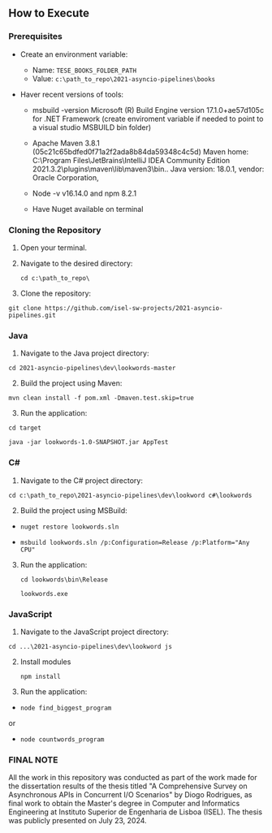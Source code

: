 ## How to Execute

### Prerequisites

- Create an environment variable:
  - Name: `TESE_BOOKS_FOLDER_PATH`
  - Value: `c:\path_to_repo\2021-asyncio-pipelines\books`
 
-  Haver recent versions of tools:
     - msbuild -version Microsoft (R) Build Engine version 17.1.0+ae57d105c for .NET Framework (create enviroment variable if needed to point to a visual studio MSBUILD bin folder)

     - Apache Maven 3.8.1 (05c21c65bdfed0f71a2f2ada8b84da59348c4c5d)
      Maven home: C:\Program Files\JetBrains\IntelliJ IDEA Community Edition 2021.3.2\plugins\maven\lib\maven3\bin\..
      Java version: 18.0.1, vendor: Oracle Corporation,

      - Node -v v16.14.0 and npm 8.2.1
 
      - Have Nuget available on terminal
        
   
### Cloning the Repository

1. Open your terminal.
2. Navigate to the desired directory:

   `cd c:\path_to_repo\`

 4. Clone the repository:

   `git clone https://github.com/isel-sw-projects/2021-asyncio-pipelines.git`


### Java

1. Navigate to the Java project directory:

`cd 2021-asyncio-pipelines\dev\lookwords-master`

2. Build the project using Maven:

  `mvn clean install -f pom.xml -Dmaven.test.skip=true`

3. Run the application:

 `cd target`
 
 `java -jar lookwords-1.0-SNAPSHOT.jar AppTest`


### C#

1. Navigate to the C# project directory:

 `cd c:\path_to_repo\2021-asyncio-pipelines\dev\lookword c#\lookwords`

2. Build the project using MSBuild:

 -  `nuget restore lookwords.sln`
  
 - `msbuild lookwords.sln /p:Configuration=Release /p:Platform="Any CPU"`

3. Run the application:

   `cd lookwords\bin\Release`
   
   `lookwords.exe`


### JavaScript

1. Navigate to the JavaScript project directory:

  `cd ...\2021-asyncio-pipelines\dev\lookword js`

2. Install modules
  
   `npm install`

5. Run the application:

  - `node find_biggest_program`

  or

  - `node countwords_program`


### FINAL NOTE

All the work in this repository was conducted as part of the work made for the dissertation results of the thesis titled "A Comprehensive Survey on Asynchronous APIs in Concurrent I/O Scenarios" by Diogo Rodrigues, as final work to obtain the Master's degree in Computer and Informatics Engineering at Instituto Superior de Engenharia de Lisboa (ISEL). The thesis was publicly presented on July 23, 2024.


